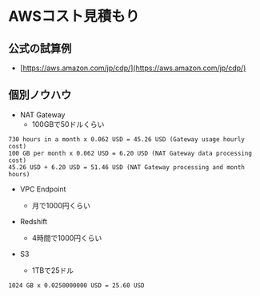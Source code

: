 # AWSコスト見積もり

## 公式の試算例

- [https://aws.amazon.com/jp/cdp/](https://aws.amazon.com/jp/cdp/)

## 個別ノウハウ
- NAT Gateway
  - 100GBで50ドルくらい
```
730 hours in a month x 0.062 USD = 45.26 USD (Gateway usage hourly cost)
100 GB per month x 0.062 USD = 6.20 USD (NAT Gateway data processing cost)
45.26 USD + 6.20 USD = 51.46 USD (NAT Gateway processing and month hours)
```

- VPC Endpoint
  - 月で1000円くらい

- Redshift
  - 4時間で1000円くらい

- S3
  - 1TBで25ドル
```
1024 GB x 0.0250000000 USD = 25.60 USD
```